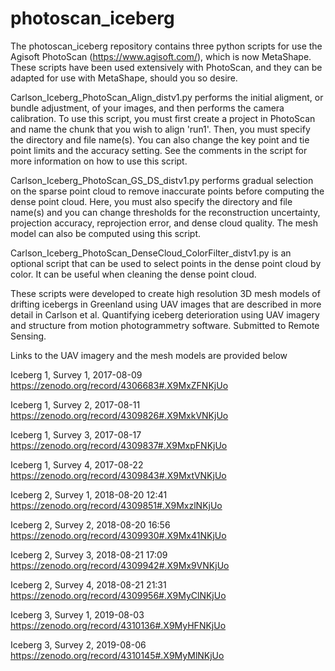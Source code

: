 # photoscan_iceberg
The photoscan_iceberg repository contains three python scripts for use the Agisoft PhotoScan (https://www.agisoft.com/), which is now MetaShape. These scripts have been used extensively with PhotoScan, and they can be adapted for use with MetaShape, should you so desire. 

Carlson_Iceberg_PhotoScan_Align_distv1.py performs the initial aligment, or bundle adjustment, of your images, and then performs the camera calibration. To use this script, you must first create a project in PhotoScan and name the chunk that you wish to align 'run1'. Then, you must specify the directory and file name(s). You can also change the key point and tie point limits and the accuracy setting. See the comments in the script for more information on how to use this script.

Carlson_Iceberg_PhotoScan_GS_DS_distv1.py performs gradual selection on the sparse point cloud to remove inaccurate points before computing the dense point cloud. Here, you must also specify the directory and file name(s) and you can change thresholds for the reconstruction uncertainty, projection accuracy, reprojection error, and dense cloud quality. The mesh model can also be computed using this script.

Carlson_Iceberg_PhotoScan_DenseCloud_ColorFilter_distv1.py is an optional script that can be used to select points in the dense point cloud by color. It can be useful when cleaning the dense point cloud. 

These scripts were developed to create high resolution 3D mesh models of drifting icebergs in Greenland using UAV images that are described in more detail in Carlson et al. Quantifying iceberg deterioration using UAV imagery and structure from motion photogrammetry software. Submitted to Remote Sensing.

Links to the UAV imagery and the mesh models are provided below

Iceberg 1, Survey 1, 2017-08-09
https://zenodo.org/record/4306683#.X9MxZFNKjUo

Iceberg 1, Survey 2, 2017-08-11
https://zenodo.org/record/4309826#.X9MxkVNKjUo

Iceberg 1, Survey 3, 2017-08-17
https://zenodo.org/record/4309837#.X9MxpFNKjUo

Iceberg 1, Survey 4, 2017-08-22
https://zenodo.org/record/4309843#.X9MxtVNKjUo

Iceberg 2, Survey 1, 2018-08-20 12:41
https://zenodo.org/record/4309851#.X9MxzlNKjUo

Iceberg 2, Survey 2, 2018-08-20 16:56
https://zenodo.org/record/4309930#.X9Mx41NKjUo

Iceberg 2, Survey 3, 2018-08-21 17:09
https://zenodo.org/record/4309942#.X9Mx9VNKjUo

Iceberg 2, Survey 4, 2018-08-21 21:31
https://zenodo.org/record/4309956#.X9MyClNKjUo

Iceberg 3, Survey 1, 2019-08-03
https://zenodo.org/record/4310136#.X9MyHFNKjUo

Iceberg 3, Survey 2, 2019-08-06
https://zenodo.org/record/4310145#.X9MyMlNKjUo
